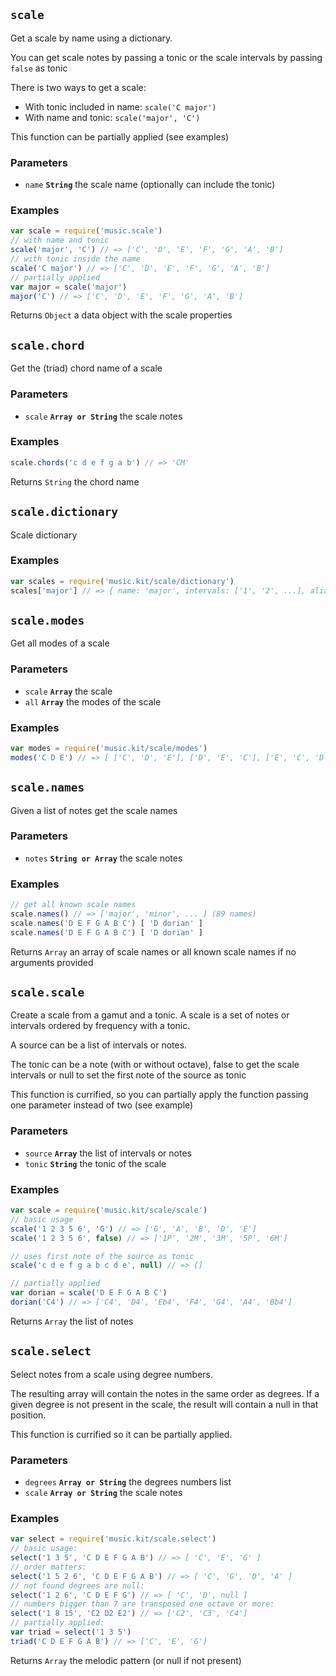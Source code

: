 ## `scale`

Get a scale by name using a dictionary.

You can get scale notes by passing a tonic or the scale intervals by passing
`false` as tonic

There is two ways to get a scale:

- With tonic included in name: `scale('C major')`
- With name and tonic: `scale('major', 'C')`

This function can be partially applied (see examples)

### Parameters

* `name` **`String`** the scale name (optionally can include the tonic)


### Examples

```js
var scale = require('music.scale')
// with name and tonic
scale('major', 'C') // => ['C', 'D', 'E', 'F', 'G', 'A', 'B']
// with tonic inside the name
scale('C major') // => ['C', 'D', 'E', 'F', 'G', 'A', 'B']
// partially applied
var major = scale('major')
major('C') // => ['C', 'D', 'E', 'F', 'G', 'A', 'B']
```

Returns `Object` a data object with the scale properties


## `scale.chord`

Get the (triad) chord name of a scale

### Parameters

* `scale` **`Array or String`** the scale notes


### Examples

```js
scale.chords('c d e f g a b') // => 'CM'
```

Returns `String` the chord name


## `scale.dictionary`

Scale dictionary



### Examples

```js
var scales = require('music.kit/scale/dictionary')
scales['major'] // => { name: 'major', intervals: ['1', '2', ...], aliases: [] }
```



## `scale.modes`

Get all modes of a scale

### Parameters

* `scale` **`Array`** the scale
* `all` **`Array`** the modes of the scale


### Examples

```js
var modes = require('music.kit/scale/modes')
modes('C D E') // => [ ['C', 'D', 'E'], ['D', 'E', 'C'], ['E', 'C', 'D'] ]
```



## `scale.names`

Given a list of notes get the scale names

### Parameters

* `notes` **`String or Array`** the scale notes


### Examples

```js
// get all known scale names
scale.names() // => ['major', 'minor', ... ] (89 names)
scale.names('D E F G A B C') [ 'D dorian' ]
scale.names('D E F G A B C') [ 'D dorian' ]
```

Returns `Array` an array of scale names or all known scale names if no arguments provided


## `scale.scale`

Create a scale from a gamut and a tonic. A scale is a set of notes or
intervals ordered by frequency with a tonic.

A source can be a list of intervals or notes.

The tonic can be a note (with or without octave), false to get the scale
intervals or null to set the first note of the source as tonic

This function is currified, so you can partially apply the function passing
one parameter instead of two (see example)

### Parameters

* `source` **`Array`** the list of intervals or notes
* `tonic` **`String`** the tonic of the scale


### Examples

```js
var scale = require('music.kit/scale/scale')
// basic usage
scale('1 2 3 5 6', 'G') // => ['G', 'A', 'B', 'D', 'E']
scale('1 2 3 5 6', false) // => ['1P', '2M', '3M', '5P', '6M']
```
```js
// uses first note of the source as tonic
scale('c d e f g a b c d e', null) // => []
```
```js
// partially applied
var dorian = scale('D E F G A B C')
dorian('C4') // => ['C4', 'D4', 'Eb4', 'F4', 'G4', 'A4', 'Bb4']
```

Returns `Array` the list of notes


## `scale.select`

Select notes from a scale using degree numbers.

The resulting array will contain the notes in the same order as degrees.
If a given degree is not present in the scale, the result will contain a
null in that position.

This function is currified so it can be partially applied.

### Parameters

* `degrees` **`Array or String`** the degrees numbers list
* `scale` **`Array or String`** the scale notes


### Examples

```js
var select = require('music.kit/scale.select')
// basic usage:
select('1 3 5', 'C D E F G A B') // => [ 'C', 'E', 'G' ]
// order matters:
select('1 5 2 6', 'C D E F G A B') // => [ 'C', 'G', 'D', 'A' ]
// not found degrees are null:
select('1 2 6', 'C D E F G') // => [ 'C', 'D', null ]
// numbers bigger than 7 are transposed one octave or more:
select('1 8 15', 'C2 D2 E2') // => ['C2', 'C3', 'C4']
// partially applied:
var triad = select('1 3 5')
triad('C D E F G A B') // => ['C', 'E', 'G']
```

Returns `Array` the melodic pattern (or null if not present)


